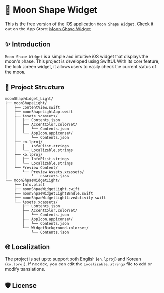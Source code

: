# 📜 Moon Shape Widget

This is the free version of the iOS application `Moon Shape Widget`.
Check it out on the App Store: [Moon Shape Widget](https://apps.apple.com/kr/app/moon-shape-widget/id1665266588?l=kr)

## ✨ Introduction

`Moon Shape Widget` is a simple and intuitive iOS widget that displays the moon's phase. This project is developed using SwiftUI. With its core feature, the lock screen widget, it allows users to easily check the current status of the moon.

## 📂 Project Structure
```plain text
moonShapeWidget_Light/
├── moonShapeLight/
│   ├── ContentView.swift
│   ├── moonShapeLightApp.swift
│   ├── Assets.xcassets/
│   │   ├── Contents.json
│   │   ├── AccentColor.colorset/
│   │   │   └── Contents.json
│   │   └── AppIcon.appiconset/
│   │       └── Contents.json
│   ├── en.lproj/
│   │   ├── InfoPlist.strings
│   │   └── Localizable.strings
│   ├── ko.lproj/
│   │   ├── InfoPlist.strings
│   │   └── Localizable.strings
│   └── Preview Content/
│       └── Preview Assets.xcassets/
│           └── Contents.json
└── moonShpaeWidgetLight/
    ├── Info.plist
    ├── moonShpaeWidgetLight.swift
    ├── moonShpaeWidgetLightBundle.swift
    ├── moonShpaeWidgetLightLiveActivity.swift
    └── Assets.xcassets/
        ├── Contents.json
        ├── AccentColor.colorset/
        │   └── Contents.json
        ├── AppIcon.appiconset/
        │   └── Contents.json
        └── WidgetBackground.colorset/
            └── Contents.json
```
## 🌐 Localization
The project is set up to support both English (`en.lproj`) and Korean (`ko.lproj`). If needed, you can edit the `Localizable.strings` file to add or modify translations.

## 🛡️ License